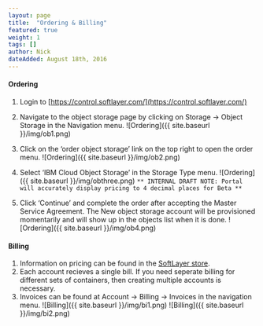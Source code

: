 ```yaml
---
layout: page
title:  "Ordering & Billing"
featured: true
weight: 1
tags: []
author: Nick
dateAdded: August 18th, 2016
---
```



#### Ordering 

1. Login to [https://control.softlayer.com/](https://control.softlayer.com/)
2. Navigate to the object storage page by clicking on Storage -> Object Storage in the Navigation menu. 
    ![Ordering]({{ site.baseurl }}/img/ob1.png)

3. Click on the ‘order object storage’ link on the top right to open the order menu.
    ![Ordering]({{ site.baseurl }}/img/ob2.png)

4. Select ‘IBM Cloud Object Storage’ in the Storage Type menu.
    ![Ordering]({{ site.baseurl }}/img/obthree.png)
    ```** INTERNAL DRAFT NOTE: Portal will accurately display pricing to 4 decimal places for Beta **```

5. Click ‘Continue’ and complete the order after accepting the Master Service Agreement. The New object storage account will be provisioned momentarily and will show up in the objects list when it is done.
    ![Ordering]({{ site.baseurl }}/img/ob4.png)


#### Billing
1. Information on pricing can be found in the [SoftLayer store](https://www.softlayer.com/Store/orderService/objectStorage).
2. Each account recieves a single bill. If you need seperate billing for different sets of containers, then creating multiple accounts is necessary.
2. Invoices can be found at Account -> Billing -> Invoices in the navigation menu. 
    ![Billing]({{ site.baseurl }}/img/bi1.png)
    ![Billing]({{ site.baseurl }}/img/bi2.png)



